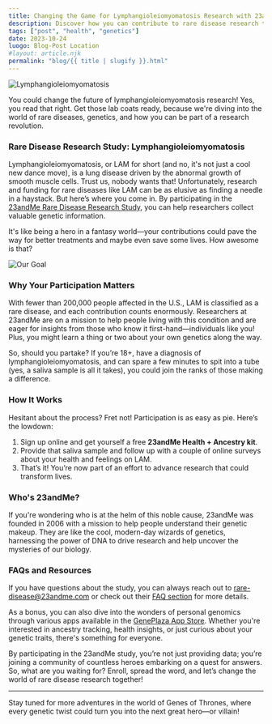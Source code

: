 ```yaml
---
title: Changing the Game for Lymphangioleiomyomatosis Research with 23andMe
description: Discover how you can contribute to rare disease research through 23andMe’s Lymphangioleiomyomatosis study.
tags: ["post", "health", "genetics"]
date: 2023-10-24
luogo: Blog-Post Location
#layout: article.njk
permalink: "blog/{{ title | slugify }}.html"
---
```


![Lymphangioleiomyomatosis](https://www.23andme.com/assets/svg/mrd/lymphangioleiomyomatosis.svg)

You could change the future of lymphangioleiomyomatosis research! Yes, you read that right. Get those lab coats ready, because we're diving into the world of rare diseases, genetics, and how you can be part of a research revolution.

### Rare Disease Research Study: Lymphangioleiomyomatosis

Lymphangioleiomyomatosis, or LAM for short (and no, it's not just a cool new dance move), is a lung disease driven by the abnormal growth of smooth muscle cells. Trust us, nobody wants that! Unfortunately, research and funding for rare diseases like LAM can be as elusive as finding a needle in a haystack. But here’s where you come in. By participating in the [23andMe Rare Disease Research Study](https://www.23andme.com/rare-disease-research-study/lymphangioleiomyomatosis/), you can help researchers collect valuable genetic information. 

It's like being a hero in a fantasy world—your contributions could pave the way for better treatments and maybe even save some lives. How awesome is that?

![Our Goal](https://www.23andme.com/assets/svg/mrd/our-goal.svg)

### Why Your Participation Matters

With fewer than 200,000 people affected in the U.S., LAM is classified as a rare disease, and each contribution counts enormously. Researchers at 23andMe are on a mission to help people living with this condition and are eager for insights from those who know it first-hand—individuals like you! Plus, you might learn a thing or two about your own genetics along the way.

So, should you partake? If you’re 18+, have a diagnosis of lymphangioleiomyomatosis, and can spare a few minutes to spit into a tube (yes, a saliva sample is all it takes), you could join the ranks of those making a difference.

### How It Works

Hesitant about the process? Fret not! Participation is as easy as pie. Here’s the lowdown:

1. Sign up online and get yourself a free **23andMe Health + Ancestry kit**.
2. Provide that saliva sample and follow up with a couple of online surveys about your health and feelings on LAM.
3. That’s it! You’re now part of an effort to advance research that could transform lives.

### Who's 23andMe?

If you're wondering who is at the helm of this noble cause, 23andMe was founded in 2006 with a mission to help people understand their genetic makeup. They are like the cool, modern-day wizards of genetics, harnessing the power of DNA to drive research and help uncover the mysteries of our biology.

### FAQs and Resources

If you have questions about the study, you can always reach out to [rare-disease@23andme.com](mailto:rare-disease@23andme.com) or check out their [FAQ section](https://www.23andme.com/rare-disease-research-study/) for more details.

As a bonus, you can also dive into the wonders of personal genomics through various apps available in the [GenePlaza App Store](https://www.GenePlaza.com/app-store). Whether you're interested in ancestry tracking, health insights, or just curious about your genetic traits, there's something for everyone. 

By participating in the 23andMe study, you’re not just providing data; you’re joining a community of countless heroes embarking on a quest for answers. So, what are you waiting for? Enroll, spread the word, and let’s change the world of rare disease research together!

---

Stay tuned for more adventures in the world of Genes of Thrones, where every genetic twist could turn you into the next great hero—or villain!